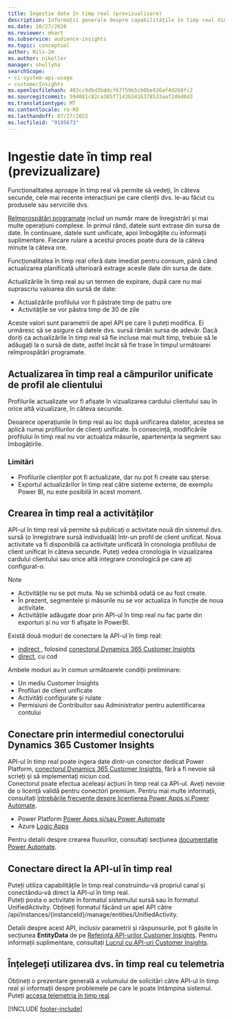 ```yaml
---
title: Ingestie date în timp real (previzualizare)
description: Informații generale despre capabilitățile în timp real din Customer Insights.
ms.date: 10/27/2020
ms.reviewer: mhart
ms.subservice: audience-insights
ms.topic: conceptual
author: Nils-2m
ms.author: nikeller
manager: shellyha
searchScope:
- ci-system-api-usage
- customerInsights
ms.openlocfilehash: 403cc9dbd3bddcf67f59b5cb0be936af4d268fc2
ms.sourcegitcommit: 594081c82ca385f7143b3416378533aaf2d6d0d3
ms.translationtype: MT
ms.contentlocale: ro-RO
ms.lasthandoff: 07/27/2022
ms.locfileid: "9195673"
---
```

# <a name="real-time-data-ingestion-preview"></a>Ingestie date în timp real (previzualizare)

Funcționalitatea aproape în timp real vă permite să vedeți, în câteva secunde, cele mai recente interacțiuni pe care clienții dvs. le-au făcut cu produsele sau serviciile dvs.

[Reîmprospătări programate](system.md#schedule-tab) includ un număr mare de înregistrări și mai multe operațiuni complexe. În primul rând, datele sunt extrase din sursa de date. În continuare, datele sunt unificate, apoi îmbogățite cu informații suplimentare. Fiecare rulare a acestui proces poate dura de la câteva minute la câteva ore.

Funcționalitatea în timp real oferă date imediat pentru consum, până când actualizarea planificată ulterioară extrage aceste date din sursa de date.

Actualizările în timp real au un termen de expirare, după care nu mai suprascriu valoarea din sursă de date:

- Actualizările profilului vor fi păstrate timp de patru ore
- Activitățile se vor păstra timp de 30 de zile

Aceste valori sunt parametrii de apel API pe care îi puteți modifica. Ei urmăresc să se asigure că datele dvs. sursă rămân sursa de adevăr. Dacă doriți ca actualizările în timp real să fie incluse mai mult timp, trebuie să le adăugați la o sursă de date, astfel încât să fie trase în timpul următoarei reîmprospătări programate.

## <a name="real-time-update-of-the-unified-customer-profile-fields"></a>Actualizarea în timp real a câmpurilor unificate de profil ale clientului

Profilurile actualizate vor fi afișate în vizualizarea cardului clientului sau în orice altă vizualizare, în câteva secunde.

Deoarece operațiunile în timp real au loc după unificarea datelor, acestea se aplică numai profilurilor de clienți unificate. În consecință, modificările profilului în timp real nu vor actualiza măsurile, apartenența la segment sau îmbogățirile.

### <a name="limitations"></a>Limitări

- Profilurile clienților pot fi actualizate, dar nu pot fi create sau șterse.
- Exportul actualizărilor în timp real către sisteme externe, de exemplu Power BI, nu este posibilă în acest moment.

## <a name="real-time-creation-of-activities"></a>Crearea în timp real a activităților

API-ul în timp real vă permite să publicați o activitate nouă din sistemul dvs. sursă (o înregistrare sursă individuală) într-un profil de client unificat. Noua activitate va fi disponibilă ca activitate unificată în cronologia profilului de client unificat în câteva secunde. Puteți vedea cronologia în vizualizarea cardului clientului sau orice altă integrare cronologică pe care ați configurat-o.

> [!NOTE]
>
> - Activitățile nu se pot muta. Nu se schimbă odată ce au fost create.
> - În prezent, segmentele și măsurile nu se vor actualiza în funcție de noua activitate.
> - Activitățile adăugate doar prin API-ul în timp real nu fac parte din exporturi și nu vor fi afișate în PowerBI.

Există două moduri de conectare la API-ul în timp real:

- [indirect ](#connect-via-the-dynamics-365-customer-insights-connector), folosind [conectorul Dynamics 365 Customer Insights](/connectors/customerinsights/)
- [direct](#connect-directly-to-the-real-time-api), cu cod

Ambele moduri au în comun următoarele condiții preliminare:

- Un mediu Customer Insights
- Profiluri de client unificate
- Activități configurate și rulate
- Permisiuni de Contribuitor sau Administrator pentru autentificarea contului

## <a name="connect-via-the-dynamics-365-customer-insights-connector"></a>Conectare prin intermediul conectorului Dynamics 365 Customer Insights

API-ul în timp real poate ingera date dintr-un conector dedicat Power Platform, [conectorul Dynamics 365 Customer Insights](/connectors/customerinsights/), fără a fi nevoie să scrieți și să implementați niciun cod.    
Conectorul poate efectua aceleași acțiuni în timp real ca API-ul. Aveți nevoie de o licență validă pentru conectori premium. Pentru mai multe informații, consultați [întrebările frecvente despre licențierea Power Apps și Power Automate](/power-platform/admin/powerapps-flow-licensing-faq).

- Power Platform [Power Apps și/sau Power Automate](/connectors/)
- Azure [Logic Apps](/azure/connectors/apis-list)

Pentru detalii despre crearea fluxurilor, consultați secțiunea [documentație Power Automate](/power-automate/).

## <a name="connect-directly-to-the-real-time-api"></a>Conectare direct la API-ul în timp real

Puteți utiliza capabilitățile în timp real construindu-vă propriul canal și conectându-vă direct la API-ul în timp real.    
Puteți posta o activitate în formatul sistemului sursă sau în formatul UnifiedActivity. Obțineți formatul făcând un apel API către /api/instances/{instanceId}/manage/entities/UnifiedActivity.

Detalii despre acest API, inclusiv parametrii și răspunsurile, pot fi găsite în secțiunea **EntityData** de pe [Referința API-urilor Customer Insights](https://developer.ci.ai.dynamics.com/api-details#api=CustomerInsights). Pentru informații suplimentare, consultați [Lucrul cu API-uri Customer Insights](apis.md).

## <a name="understand-your-real-time-usage-with-telemetry"></a>Înțelegeți utilizarea dvs. în timp real cu telemetria

Obțineți o prezentare generală a volumului de solicitări către API-ul în timp real și informații despre problemele pe care le poate întâmpina sistemul. Puteți [accesa telemetria în timp real](system.md#api-usage-tab). 


[!INCLUDE [footer-include](includes/footer-banner.md)]
